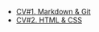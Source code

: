 * [CV#1. Markdown & Git](https://mokritsa.github.io/rsschool-cv/cv "rsschool-cv/cv.md")
* [CV#2. HTML & CSS](https://mokritsa.github.io/rsschool-cv/ "rsschool-cv/index.html")